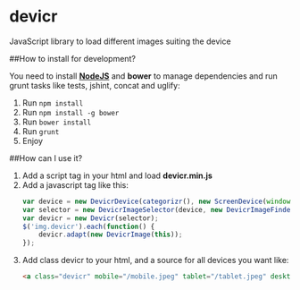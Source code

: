 devicr
======

JavaScript library to load different images suiting the device

##How to install for development?

You need to install **[NodeJS](https://github.com/joyent/node/wiki/Installing-Node.js-via-package-manager)** and **bower** to manage dependencies and run grunt tasks like tests, jshint, concat and uglify:

1. Run `npm install`
2. Run `npm install -g bower`
3. Run `bower install`
4. Run `grunt`
5. Enjoy

##How can I use it?

1. Add a script tag in your html and load **devicr.min.js**
2. Add a javascript tag like this:
    ```javascript
    var device = new DevicrDevice(categorizr(), new ScreenDevice(window));
    var selector = new DevicrImageSelector(device, new DevicrImageFinder(device));
    var devicr = new Devicr(selector);
    $('img.devicr').each(function() {
        devicr.adapt(new DevicrImage(this));
    });
    ```
3. Add class devicr to your html, and a source for all devices you want like:
    ```html
    <a class="devicr" mobile="/mobile.jpeg" tablet="/tablet.jpeg" desktop="/desktop.jpeg" retina="/retina.jpeg"></a>
    ```
